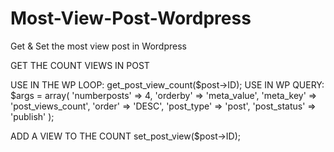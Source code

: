 # Most-View-Post-Wordpress
Get &amp; Set the most view post in Wordpress

GET THE COUNT VIEWS IN POST 

USE IN THE WP LOOP: get_post_view_count($post->ID);
USE IN WP QUERY:
	$args    = array(
	'numberposts' => 4,
	'orderby'     => 'meta_value',
	'meta_key'    => 'post_views_count',
	'order'       => 'DESC',
	'post_type'   => 'post',
	'post_status' => 'publish'
	);

ADD A VIEW TO THE COUNT 
	set_post_view($post->ID);
